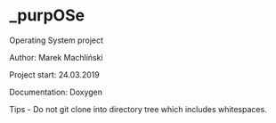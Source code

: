 # _purpOSe
Operating System project

Author: Marek Machliński

Project start: 24.03.2019

Documentation: Doxygen

Tips
    - Do not git clone into directory tree which includes whitespaces.
